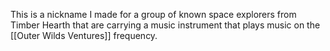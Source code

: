 This is a nickname I made for a group of known space explorers from Timber Hearth that are carrying a music instrument that plays music on the [[Outer Wilds Ventures]] frequency.